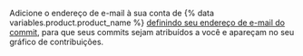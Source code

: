 Adicione o endereço de e-mail à sua conta de {% data variables.product.product_name %} [definindo seu endereço de e-mail do commit](/articles/setting-your-commit-email-address), para que seus commits sejam atribuídos a você e apareçam no seu gráfico de contribuições.
